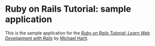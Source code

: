 # Ruby on Rails Tutorial: sample application 
   This is the sample application for the
   [*Ruby on Rails Tutorial: Learn Web Development with Rails*](http://www.railstutorial.org/)
    by [Michael Hartl](http://www.michaelhartl.com/).


